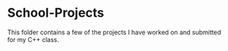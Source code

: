 # School-Projects
This folder contains a few of the projects I have worked on and submitted for my C++ class.
